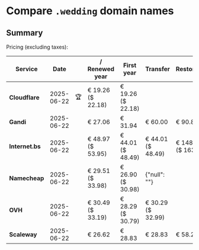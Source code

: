 # Compare `.wedding` domain names

## Summary

Pricing (excluding taxes):

| Service | Date |  | / Renewed year | First year | Transfer | Restoration |
|--|--|--|--|--|--|--|
| **Cloudflare** | 2025-06-22 | 🏆 | € 19.26<br>($ 22.18) | € 19.26<br>($ 22.18) |  |  |
| **Gandi** | 2025-06-22 |  | € 27.06 | € 31.94 | € 60.00 | € 90.85 |
| **Internet.bs** | 2025-06-22 |  | € 48.97<br>($ 53.95) | € 44.01<br>($ 48.49) | € 44.01<br>($ 48.49) | € 148.82<br>($ 163.95) |
| **Namecheap** | 2025-06-22 |  | € 29.51<br>($ 33.98) | € 26.90<br>($ 30.98) | {"null": ""} |  |
| **OVH** | 2025-06-22 |  | € 30.49<br>($ 33.19) | € 28.29<br>($ 30.79) | € 30.29<br>($ 32.99) |  |
| **Scaleway** | 2025-06-22 |  | € 26.62 | € 28.83 | € 28.83 | € 58.26 |
